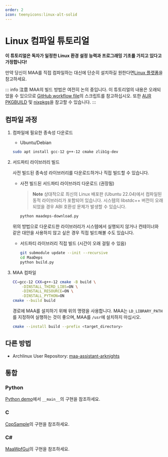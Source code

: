 ```yaml
---
order: 2
icon: teenyicons:linux-alt-solid
---
```


# Linux 컴파일 튜토리얼

**이 튜토리얼은 독자가 일정한 Linux 환경 설정 능력과 프로그래밍 기초를 가지고 있다고 가정합니다!**

만약 당신이 MAA를 직접 컴파일하는 대신에 단순히 설치하길 원한다면[Linux 플랫폼](../사용자설명서/플랫폼/3.Linux.md)을 참고하세요.

::: info 注意
MAA의 빌드 방법은 여전히 논의 중입니다. 이 튜토리얼의 내용은 오래되었을 수 있으므로 [GitHub workflow file](https://github.com/MaaAssistantArknights/MaaAssistantArknights/blob/master/.github/workflows/ci.yml#L134)의 스크립트를 참고하십시오. 또한 [AUR PKGBUILD](https://aur.archlinux.org/cgit/aur.git/tree/PKGBUILD?h=maa-assistant-arknights) 및 [nixpkgs](https://github.com/NixOS/nixpkgs/blob/nixos-unstable/pkgs/by-name/ma/maa-assistant-arknights/package.nix)을 참고할 수 있습니다.
:::

## 컴파일 과정

1. 컴파일에 필요한 종속성 다운로드

   - Ubuntu/Debian

   ```bash
   sudo apt install gcc-12 g++-12 cmake zlib1g-dev
   ```

2. 서드파티 라이브러리 빌드

   사전 빌드된 종속성 라이브러리를 다운로드하거나 직접 빌드할 수 있습니다.

   - 사전 빌드된 서드파티 라이브러리 다운로드 (권장됨)

     > **Note**
     > 상대적으로 최신의 Linux 배포판 (Ubuntu 22.04)에서 컴파일된 동적 라이브러리가 포함되어 있습니다. 시스템의 libstdc++ 버전이 오래되었을 경우 ABI 호환성 문제가 발생할 수 있습니다.

     ```bash
     python maadeps-download.py
     ```

   위의 방법으로 다운로드한 라이브러리가 시스템에서 실행되지 않거나 컨테이너와 같은 대안을 사용하지 않고 싶은 경우 직접 빌드해볼 수도 있습니다.

   - 서드파티 라이브러리 직접 빌드 (시간이 오래 걸릴 수 있음)

     ```bash
     git submodule update --init --recursive
     cd MaaDeps
     python build.py
     ```

3. MAA 컴파일

   ```bash
   CC=gcc-12 CXX=g++-12 cmake -B build \
       -DINSTALL_THIRD_LIBS=ON \
       -DINSTALL_RESOURCE=ON \
       -DINSTALL_PYTHON=ON
   cmake --build build
   ```

   경로에 MAA를 설치하기 위해 위의 명령을 사용합니다. MAA는 `LD_LIBRARY_PATH`를 지정하여 실행하는 것이 좋으며, MAA를 `/usr`에 설치하지 마십시오.

   ```bash
   cmake --install build --prefix <target_directory>
   ```

## 다른 방법

- Archlinux User Repository: [maa-assistant-arknights](https://aur.archlinux.org/packages/maa-assistant-arknights)

## 통합

### Python

[Python demo](https://github.com/MaaAssistantArknights/MaaAssistantArknights/blob/master/src/Python/sample.py)에서 `__main__`의 구현을 참조하세요.

### C

[CppSample](https://github.com/MaaAssistantArknights/MaaAssistantArknights/blob/master/src/CppSample/main.cpp)의 구현을 참조하세요.

### C\#

[MaaWpfGui](https://github.com/MaaAssistantArknights/MaaAssistantArknights/blob/master/src/MaaWpfGui/Helper/AsstProxy.cs)의 구현을 참조하세요.



